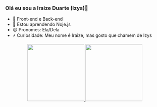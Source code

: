 ### Olá eu sou a Iraize Duarte (Izys)👋

- 🔭 Front-end e Back-end
- 🌱 Estou aprendendo Noje.js
- 😄 Pronomes: Ela/Dela
- ⚡ Curiosidade: Meu nome é Iraize, mas gosto que chamem de Izys
<div align="center">
  <a href="https://github.com/IzysDuarte">
  <img height="180em" src="https://github-readme-stats.vercel.app/api?username=IzysDuarte&show_icons=true&theme=dracula&include_all_commits=true&count_private=true"/>
  <img height="180em" src="https://github-readme-stats.vercel.app/api/top-langs/?username=IzysDuarte&layout=compact&langs_count=7&theme=dracula"/>
</div>

